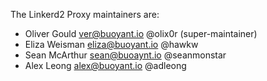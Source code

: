 The Linkerd2 Proxy maintainers are:

* Oliver Gould <ver@buoyant.io> @olix0r (super-maintainer)
* Eliza Weisman <eliza@buoyant.io> @hawkw
* Sean McArthur <sean@buoaynt.io> @seanmonstar
* Alex Leong <alex@buoyant.io> @adleong

<!--
# Adding a new maintainer

* Submit a PR modifying this file
* Add maintainer to .github/CODEOWNERS
* Obtain approvals per GOVERNANCE.md
* Invite maintainer to https://github.com/orgs/linkerd/teams/linkerd2-maintainers/members
* Invite maintainer to https://github.com/orgs/linkerd/people
-->
